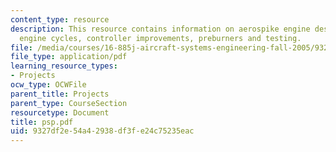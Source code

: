 ```yaml
---
content_type: resource
description: This resource contains information on aerospike engine design, alternative
  engine cycles, controller improvements, preburners and testing.
file: /media/courses/16-885j-aircraft-systems-engineering-fall-2005/9327df2e54a42938df3fe24c75235eac_psp.pdf
file_type: application/pdf
learning_resource_types:
- Projects
ocw_type: OCWFile
parent_title: Projects
parent_type: CourseSection
resourcetype: Document
title: psp.pdf
uid: 9327df2e-54a4-2938-df3f-e24c75235eac
---
```

